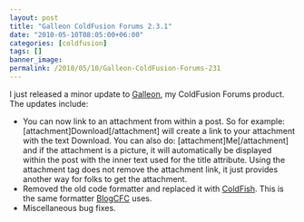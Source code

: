```yaml
---
layout: post
title: "Galleon ColdFusion Forums 2.3.1"
date: "2010-05-10T08:05:00+06:00"
categories: [coldfusion]
tags: []
banner_image: 
permalink: /2010/05/10/Galleon-ColdFusion-Forums-231
---
```


I just released a minor update to <a href="http://galleon.riaforge.org">Galleon</a>, my ColdFusion Forums product. The updates include:

<ul>
<li>You can now link to an attachment from within a post. So for example: [attachment]Download[/attachment] will create a link to your attachment with the text Download. You can also do: [attachment]Me[/attachment] and if the attachment is a picture, it will automatically be displayed within the post with the inner text used for the title attribute. Using the attachment tag does not remove the attachment link, it just provides another way for folks to get the attachment.</li>
<li>Removed the old code formatter and replaced it with <a href="http://coldfish.riaforge.org">ColdFish</a>. This is the same formatter <a href="http://www.blogcfc.com">BlogCFC</a> uses.</li>
<li> Miscellaneous bug fixes.</li>
</ul>